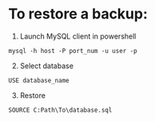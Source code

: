 # To restore a backup:
1. Launch MySQL client in powershell
```
mysql -h host -P port_num -u user -p
```
2. Select database
```
USE database_name
```
3. Restore 
```
SOURCE C:Path\To\database.sql
```